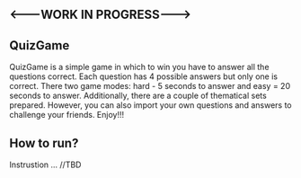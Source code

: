 ## <---WORK IN PROGRESS--->
## QuizGame
QuizGame is a simple game in which to win you have to answer all the questions correct. Each question has 4 possible answers but only one is correct. There two game modes: hard - 5 seconds to answer and easy = 20 seconds to answer. Additionally, there are a couple of thematical sets prepared. However, you can also import your own questions and answers to challenge your friends. Enjoy!!!

## How to run?
Instrustion ... //TBD
